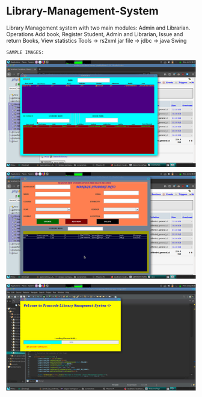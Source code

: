 # Library-Management-System
Library Management system with two main modules: Admin and Librarian. Operations Add book, Register Student, Admin and Librarian, Issue and return Books, View statistics
Tools -> rs2xml jar file
       -> jdbc
       -> java Swing
       
    SAMPLE IMAGES:
    
<p><img align="center" src="https://github.com/TukuruJr/Library-Management-System/blob/master/screenshots/statistics.png" alt="stats" /></p>


<p><img align="center" src="https://github.com/TukuruJr/Library-Management-System/blob/master/screenshots/managestudent.png" alt="stats" /></p>

<p><img align="center" src="https://github.com/TukuruJr/Library-Management-System/blob/master/screenshots/splash.png" alt="stats" /></p>



